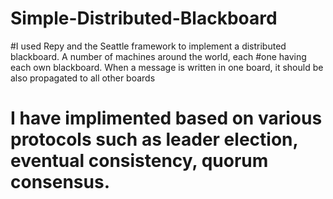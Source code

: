 # Simple-Distributed-Blackboard

#I used Repy and the Seattle framework to implement a distributed blackboard.  A number of machines around the world, each #one having each own blackboard.  When a message is written in one board, it should be also propagated to all other boards
# I have implimented based on various protocols such as leader election, eventual consistency, quorum consensus. 
